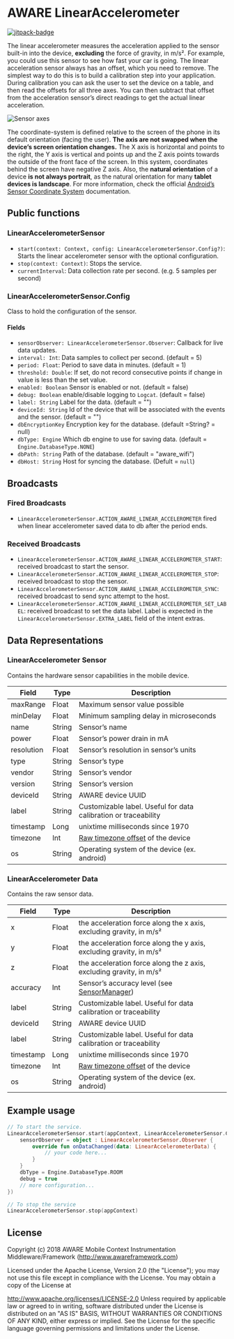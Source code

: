 # AWARE LinearAccelerometer

[![jitpack-badge](https://jitpack.io/v/awareframework/com.aware.android.sensor.linearaccelerometer.svg)](https://jitpack.io/#awareframework/com.aware.android.sensor.linearaccelerometer)

The linear accelerometer measures the acceleration applied to the sensor built-in into the device, **excluding** the force of gravity, in m/s². For example, you could use this sensor to see how fast your car is going. The linear acceleration sensor always has an offset, which you need to remove. The simplest way to do this is to build a calibration step into your application. During calibration you can ask the user to set the device on a table, and then read the offsets for all three axes. You can then subtract that offset from the acceleration sensor’s direct readings to get the actual linear acceleration.

![Sensor axes](http://www.awareframework.com/wp-content/uploads/2015/01/axis_device.png)

The coordinate-system is defined relative to the screen of the phone in its default orientation (facing the user). **The axis are not swapped when the device’s screen orientation changes.** The X axis is horizontal and points to the right, the Y axis is vertical and points up and the Z axis points towards the outside of the front face of the screen. In this system, coordinates behind the screen have negative Z axis. Also, the **natural orientation** of a device **is not always portrait**, as the natural orientation for many **tablet devices is landscape**. For more information, check the official [Android’s Sensor Coordinate System][3] documentation.

## Public functions

### LinearAccelerometerSensor

+ `start(context: Context, config: LinearAccelerometerSensor.Config?)`: Starts the linear accelerometer sensor with the optional configuration.
+ `stop(context: Context)`: Stops the service.
+ `currentInterval`: Data collection rate per second. (e.g. 5 samples per second)

### LinearAccelerometerSensor.Config

Class to hold the configuration of the sensor.

#### Fields

+ `sensorObserver: LinearAccelerometerSensor.Observer`: Callback for live data updates.
+ `interval: Int`: Data samples to collect per second. (default = 5)
+ `period: Float`: Period to save data in minutes. (default = 1)
+ `threshold: Double`: If set, do not record consecutive points if change in value is less than the set value.
+ `enabled: Boolean` Sensor is enabled or not. (default = false)
+ `debug: Boolean` enable/disable logging to `Logcat`. (default = false)
+ `label: String` Label for the data. (default = "")
+ `deviceId: String` Id of the device that will be associated with the events and the sensor. (default = "")
+ `dbEncryptionKey` Encryption key for the database. (default =String? = null)
+ `dbType: Engine` Which db engine to use for saving data. (default = `Engine.DatabaseType.NONE`)
+ `dbPath: String` Path of the database. (default = "aware_wifi")
+ `dbHost: String` Host for syncing the database. (Defult = `null`)

## Broadcasts

### Fired Broadcasts

+ `LinearAccelerometerSensor.ACTION_AWARE_LINEAR_ACCELEROMETER` fired when linear accelerometer saved data to db after the period ends.

### Received Broadcasts

+ `LinearAccelerometerSensor.ACTION_AWARE_LINEAR_ACCELEROMETER_START`: received broadcast to start the sensor.
+ `LinearAccelerometerSensor.ACTION_AWARE_LINEAR_ACCELEROMETER_STOP`: received broadcast to stop the sensor.
+ `LinearAccelerometerSensor.ACTION_AWARE_LINEAR_ACCELEROMETER_SYNC`: received broadcast to send sync attempt to the host.
+ `LinearAccelerometerSensor.ACTION_AWARE_LINEAR_ACCELEROMETER_SET_LABEL`: received broadcast to set the data label. Label is expected in the `LinearAccelerometerSensor.EXTRA_LABEL` field of the intent extras.

## Data Representations

### LinearAccelerometer Sensor

Contains the hardware sensor capabilities in the mobile device.

| Field      | Type   | Description                                                     |
| ---------- | ------ | --------------------------------------------------------------- |
| maxRange   | Float  | Maximum sensor value possible                                   |
| minDelay   | Float  | Minimum sampling delay in microseconds                          |
| name       | String | Sensor’s name                                                  |
| power      | Float  | Sensor’s power drain in mA                                     |
| resolution | Float  | Sensor’s resolution in sensor’s units                         |
| type       | String | Sensor’s type                                                  |
| vendor     | String | Sensor’s vendor                                                |
| version    | String | Sensor’s version                                               |
| deviceId   | String | AWARE device UUID                                               |
| label      | String | Customizable label. Useful for data calibration or traceability |
| timestamp  | Long   | unixtime milliseconds since 1970                                |
| timezone   | Int    | [Raw timezone offset][1] of the device                          |
| os         | String | Operating system of the device (ex. android)                    |

### LinearAccelerometer Data

Contains the raw sensor data.

| Field     | Type   | Description                                                         |
| --------- | ------ | ------------------------------------------------------------------- |
| x         | Float  | the acceleration force along the x axis, excluding gravity, in m/s² |
| y         | Float  | the acceleration force along the y axis, excluding gravity, in m/s² |
| z         | Float  | the acceleration force along the z axis, excluding gravity, in m/s² |
| accuracy  | Int    | Sensor’s accuracy level (see [SensorManager][2])                   |
| label     | String | Customizable label. Useful for data calibration or traceability     |
| deviceId  | String | AWARE device UUID                                                   |
| label     | String | Customizable label. Useful for data calibration or traceability     |
| timestamp | Long   | unixtime milliseconds since 1970                                    |
| timezone  | Int    | [Raw timezone offset][1] of the device                              |
| os        | String | Operating system of the device (ex. android)                        |

## Example usage

```kotlin
// To start the service.
LinearAccelerometerSensor.start(appContext, LinearAccelerometerSensor.Config().apply {
    sensorObserver = object : LinearAccelerometerSensor.Observer {
        override fun onDataChanged(data: LinearAccelerometerData) {
            // your code here...
        }
    }
    dbType = Engine.DatabaseType.ROOM
    debug = true
    // more configuration...
})

// To stop the service
LinearAccelerometerSensor.stop(appContext)
```

## License

Copyright (c) 2018 AWARE Mobile Context Instrumentation Middleware/Framework (http://www.awareframework.com)

Licensed under the Apache License, Version 2.0 (the "License"); you may not use this file except in compliance with the License. You may obtain a copy of the License at

http://www.apache.org/licenses/LICENSE-2.0
Unless required by applicable law or agreed to in writing, software distributed under the License is distributed on an "AS IS" BASIS, WITHOUT WARRANTIES OR CONDITIONS OF ANY KIND, either express or implied. See the License for the specific language governing permissions and limitations under the License.

[1]: https://developer.android.com/reference/java/util/TimeZone#getRawOffset()
[2]: http://developer.android.com/reference/android/hardware/SensorManager.html
[3]: http://developer.android.com/guide/topics/sensors/sensors_overview.html#sensors-coords